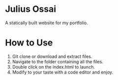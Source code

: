 # Julius Ossai
A statically built website for my portfolio.

# How to Use

1. Git clone or download and extract files.
2. Navigate to the folder containing all the files.
3. Double click on the index.html to launch.
4. Modify to your taste with a code editor and enjoy.
